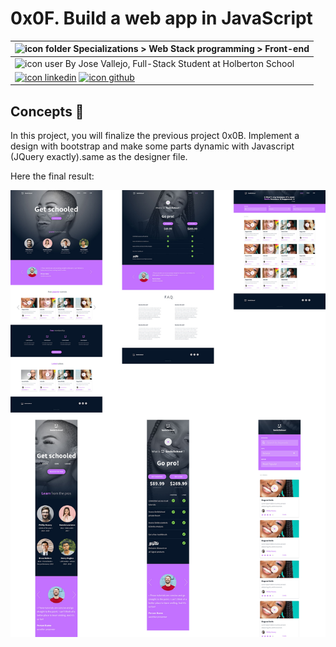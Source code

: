 # 0x0F. Build a web app in JavaScript
|![icon folder](https://img.icons8.com/fluent-systems-filled/20/216aff/opened-folder.png) Specializations > Web Stack programming > Front-end |
|-------|
|![icon user](https://img.icons8.com/fluent-systems-filled/20/216aff/user.png) By Jose Vallejo, Full-Stack Student at Holberton School|
|[![icon linkedin](https://img.icons8.com/nolan/64/linkedin.png)](https://www.linkedin.com/in/joseavallejo12/) [![icon github](https://img.icons8.com/nolan/64/github.png)](https://github.com/JoseAVallejo12)|

## Concepts 🔧
In this project, you will finalize the previous project 0x0B. Implement a design with bootstrap and make some parts dynamic with Javascript (JQuery exactly).same as the designer file.

Here the final result:

![Final result](images/final_result.jpg)

